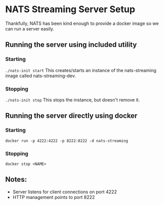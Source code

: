# NATS Streaming Server Setup

Thankfully, NATS has been kind enough to provide a docker image so we can run a server easily. 


## Running the server using included utility

### Starting
`./nats-init start`
This creates/starts an instance of the nats-streaming image called nats-streaming-dev.

### Stopping
`./nats-init stop`
This stops the instance, but doesn't remove it.


## Running the server directly using docker

### Starting
`docker run -p 4222:4222 -p 8222:8222 -d nats-streaming`

### Stopping
`docker stop <NAME>`


## Notes:
- Server listens for client connections on port 4222
- HTTP management points to port 8222
